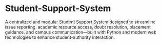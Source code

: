 # Student-Support-System
A centralized and modular Student Support System designed to streamline issue reporting, academic resource access, doubt resolution, placement guidance, and campus communication—built with Python and modern web technologies to enhance student-authority interaction.    
